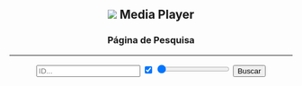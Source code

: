 <script src="core.js"></script>

## <span style="display:block;text-align:center;"> ![](https://fcasfs-of.cloud-fs.net/Icon/mdpl.png)    Media Player </span>

<div style="text-align:center;font-weight:bold;"><h3>Página de Pesquisa</h3></div>
<hr/>
<div class="llk" style="width: 100%;  text-align: center;">
<form class="busca" action="https://fcasfs-of.cloud-fs.net/player/">
  <input type="text" value="" placeholder="ID..." id="textidf" name="fileID"/>
  <label class="container" data-tooltip="Visualização" data-flow="top">
    <input type="checkbox" checked="true" valeu="true" name="fileView"/>
    <span class="checkmark"></span></label>
  <label class="range" data-tooltip="Posição" data-flow="bottom"><span>  </span>
    <input type="range" min="1" max="99" value="1" name="fileSelect" id="fileSelect"/>
    <span class="value" style="color:#000;"></span>
  </label>
  <button type="submit" value="Buscar">Buscar</button>
</form>
</div>

<script>
  progressScriptfile("#fileSelect",".value");
</script>

<br/><br/>
